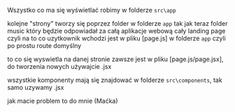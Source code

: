 Wszystko co ma się wyświetlać robimy w folderze `src\app`

kolejne "strony" tworzy się poprzez folder w folderze `app`
tak jak teraz folder music który będzie odpowiadał za całą aplikacje webową
cały landing page czyli na to co uzytkownik wchodzi jest w pliku [page.js] w folderze `app` czyli po prostu route domyślny

to co się wyswietla na danej stronie zawsze jest w pliku [page.js/page.jsx], do tworzenia nowych używajcie .jsx

wszystkie komponenty mają się znajdować w folderze `src\components`, tak samo uzywamy .jsx

jak macie problem to do mnie (Maćka)